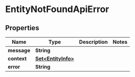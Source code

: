

# EntityNotFoundApiError


## Properties

| Name | Type | Description | Notes |
|------------ | ------------- | ------------- | -------------|
|**message** | **String** |  |  |
|**context** | [**Set&lt;EntityInfo&gt;**](EntityInfo.md) |  |  |
|**error** | **String** |  |  |



